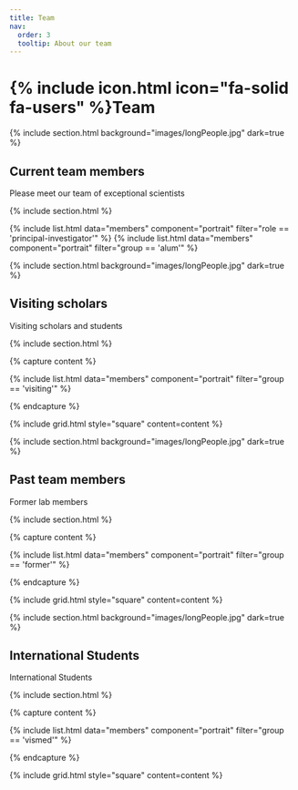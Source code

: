 ```yaml
---
title: Team
nav:
  order: 3
  tooltip: About our team
---
```


# {% include icon.html icon="fa-solid fa-users" %}Team

<!--- section for the current members --->

{% include section.html background="images/longPeople.jpg" dark=true %}

## Current team members 

Please meet our team of exceptional scientists

{% include section.html %}

{% include list.html data="members" component="portrait" filter="role == 'principal-investigator'" %}
{% include list.html data="members" component="portrait" filter="group == 'alum'" %}


<!--- section for the visiting students --->

{% include section.html background="images/longPeople.jpg" dark=true %}

## Visiting scholars

Visiting scholars and students

{% include section.html %}

{% capture content %}

{% include list.html data="members" component="portrait" filter="group == 'visiting'" %}

{% endcapture %}

{% include grid.html style="square" content=content %}


<!--- section for the former members --->

{% include section.html background="images/longPeople.jpg" dark=true %}

## Past team members 

Former lab members

{% include section.html %}

{% capture content %}

{% include list.html data="members" component="portrait" filter="group == 'former'" %}

{% endcapture %}

{% include grid.html style="square" content=content %}

<!--- section for the visiting students --->

{% include section.html background="images/longPeople.jpg" dark=true %}

## International Students

International Students

{% include section.html %}

{% capture content %}

{% include list.html data="members" component="portrait" filter="group == 'vismed'" %}

{% endcapture %}

{% include grid.html style="square" content=content %}
